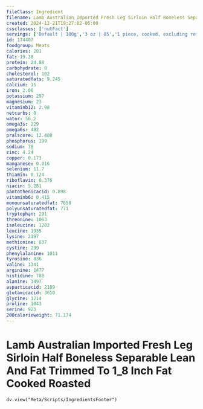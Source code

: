 ```yaml
---
fileClass: Ingredient
filename: Lamb Australian Imported Fresh Leg Sirloin Half Boneless Separable Lean And Fat Trimmed To 1_8 Inch Fat Cooked Roasted
created: 2024-12-21T19:27:02-06:00
cssclasses: ['nutFact']
servings: ['Default | 100g','3 oz | 85','1 piece, cooked, excluding refuse (yield from 1 lb raw meat with refuse) | 306']
id: 174407
foodgroup: Meats
calories: 281
fat: 19.38
protein: 24.88
carbohydrate: 0
cholesterol: 102
saturatedfats: 9.245
calcium: 15
iron: 2.06
potassium: 297
magnesium: 23
vitaminb12: 2.98
netcarbs: 0
water: 56.2
omega3s: 229
omega6s: 482
pralscore: 12.488
phosphorus: 199
sodium: 78
zinc: 4.24
copper: 0.173
manganese: 0.016
selenium: 11.7
thiamin: 0.124
riboflavin: 0.376
niacin: 5.281
pantothenicacid: 0.898
vitaminb6: 0.415
monounsaturatedfat: 7658
polyunsaturatedfat: 771
tryptophan: 291
threonine: 1063
isoleucine: 1202
leucine: 1935
lysine: 2197
methionine: 637
cystine: 299
phenylalanine: 1011
tyrosine: 836
valine: 1341
arginine: 1477
histidine: 788
alanine: 1497
asparticacid: 2189
glutamicacid: 3610
glycine: 1214
proline: 1043
serine: 923
200calorieweight: 71.174
---
```


# Lamb Australian Imported Fresh Leg Sirloin Half Boneless Separable Lean And Fat Trimmed To 1_8 Inch Fat Cooked Roasted

```dataviewjs
dv.view("Meta/Scripts/IngredientsFooter")
```